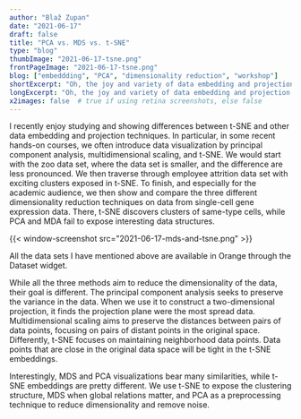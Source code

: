 ```yaml
---
author: "Blaž Zupan"
date: "2021-06-17"
draft: false
title: "PCA vs. MDS vs. t-SNE"
type: "blog"
thumbImage: "2021-06-17-tsne.png"
frontPageImage: "2021-06-17-tsne.png"
blog: ["embeddding", "PCA", "dimensionality reduction", "workshop"]
shortExcerpt: "Oh, the joy and variety of data embedding and projection techniques!"
longExcerpt: "Oh, the joy and variety of data embedding and projection techniques!"
x2images: false  # true if using retina screenshots, else false
---
```


I recently enjoy studying and showing differences between t-SNE and other data embedding and projection techniques. In particular, in some recent hands-on courses, we often introduce data visualization by principal component analysis, multidimensional scaling, and t-SNE. We would start with the zoo data set, where the data set is smaller, and the difference are less pronounced. We then traverse through employee attrition data set with exciting clusters exposed in t-SNE. To finish, and especially for the academic audience, we then show and compare the three different dimensionality reduction techniques on data from single-cell gene expression data. There, t-SNE discovers clusters of same-type cells, while PCA and MDA fail to expose interesting data structures.

{{< window-screenshot src="2021-06-17-mds-and-tsne.png" >}}

All the data sets I have mentioned above are available in Orange through the Dataset widget.

While all the three methods aim to reduce the dimensionality of the data, their goal is different. The principal component analysis seeks to preserve the variance in the data. When we use it to construct a two-dimensional projection, it finds the projection plane were the most spread data. Multidimensional scaling aims to preserve the distances between pairs of data points, focusing on pairs of distant points in the original space. Differently, t-SNE focuses on maintaining neighborhood data points. Data points that are close in the original data space will be tight in the t-SNE embeddings. 

Interestingly, MDS and PCA visualizations bear many similarities, while t-SNE embeddings are pretty different. We use t-SNE to expose the clustering structure, MDS when global relations matter, and PCA as a preprocessing technique to reduce dimensionality and remove noise.